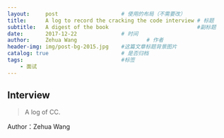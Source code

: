 ```yaml
---
layout:     post                    # 使用的布局（不需要改）
title:      A log to record the cracking the code interview # 标题 
subtitle:   A digest of the book                            #副标题
date:       2017-12-22              # 时间
author:     Zehua Wang                      # 作者
header-img: img/post-bg-2015.jpg    #这篇文章标题背景图片
catalog: true                       # 是否归档
tags:                               #标签
    - 面试
---
```


## Interview
>A log of CC.



Author：Zehua Wang

